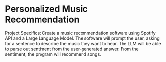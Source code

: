 # Personalized Music Recommendation

Project Specifics:
Create a music recommendation software using Spotify API and a Large Language Model. The software will prompt the user, asking for a sentence to describe the music they want to hear. The LLM will be able to parse out sentiment from the user-generated answer. From the sentiment, the program will recommend songs.
